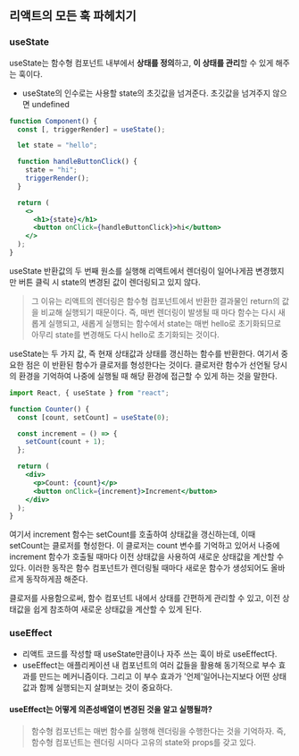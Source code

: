 ## 리액트의 모든 훅 파헤치기

### useState

useState는 함수형 컴포넌트 내부에서 **상태를 정의**하고, **이 상태를 관리**할 수 있게 해주는 훅이다.

- useState의 인수로는 사용할 state의 초깃값을 넘겨준다. 초깃값을 넘겨주지 않으면 undefined

```jsx
function Component() {
  const [, triggerRender] = useState();

  let state = "hello";

  function handleButtonClick() {
    state = "hi";
    triggerRender();
  }

  return (
    <>
      <h1>{state}</h1>
      <button onClick={handleButtonClick}>hi</button>
    </>
  );
}
```

useState 반환값의 두 번째 원소를 실행해 리액트에서 렌더링이 일어나게끔 변경했지만 버튼 클릭 시 state의 변경된 값이 렌더링되고 있지 않다.

> 그 이유는 리액트의 렌더링은 함수형 컴포넌트에서 반환한 결과물인 return의 값을 비교해 실행되기 때문이다. 즉, 매번 렌더링이 발생될 때 마다 함수는 다시 새롭게 실행되고, 새롭게 실행되는 함수에서 state는 매번 hello로 초기화되므로 아무리 state를 변경해도 다시 hello로 초기화되는 것이다.

useState는 두 가지 값, 즉 현재 상태값과 상태를 갱신하는 함수를 반환한다. 여기서 중요한 점은 이 반환된 함수가 클로저를 형성한다는 것이다. 클로저란 함수가 선언될 당시의 환경을 기억하여 나중에 실행될 때 해당 환경에 접근할 수 있게 하는 것을 말한다.

```jsx
import React, { useState } from "react";

function Counter() {
  const [count, setCount] = useState(0);

  const increment = () => {
    setCount(count + 1);
  };

  return (
    <div>
      <p>Count: {count}</p>
      <button onClick={increment}>Increment</button>
    </div>
  );
}
```

여기서 increment 함수는 setCount를 호출하여 상태값을 갱신하는데, 이때 setCount는 클로저를 형성한다. 이 클로저는 count 변수를 기억하고 있어서 나중에 increment 함수가 호출될 때마다 이전 상태값을 사용하여 새로운 상태값을 계산할 수 있다. 이러한 동작은 함수 컴포넌트가 렌더링될 때마다 새로운 함수가 생성되어도 올바르게 동작하게끔 해준다.

클로저를 사용함으로써, 함수 컴포넌트 내에서 상태를 간편하게 관리할 수 있고, 이전 상태값을 쉽게 참조하여 새로운 상태값을 계산할 수 있게 된다.

### useEffect

- 리액트 코드를 작성할 때 useState만큼이나 자주 쓰는 훅이 바로 useEffect다.
- useEffect는 애플리케이션 내 컴포넌트의 여러 값들을 활용해 동기적으로 부수 효과를 만드는 메커니즘이다. 그리고 이 부수 효과가 '언제'일어나는지보다 어떤 상태값과 함께 실행되는지 살펴보는 것이 중요하다.

#### useEffect는 어떻게 의존성배열이 변경된 것을 알고 실행될까?

> 함수형 컴포넌트는 매번 함수를 실행해 렌더링을 수행한다는 것을 기억하자. 즉, 함수형 컴포넌트는 렌더링 시마다 고유의 state와 props를 갖고 있다.
